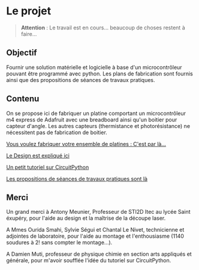 # Le projet

> __Attention__ : Le travail est en cours... beaucoup de choses restent à faire...

## Objectif
Fournir une solution matérielle et logicielle à base d'un microcontrôleur pouvant être programmé avec python.
Les plans de fabrication sont fournis ainsi que des propositions de séances de travaux pratiques.

## Contenu
On se propose ici de fabriquer un platine comportant un microcontrôleur m4 express de Adafruit
avec une breadboard ainsi qu'un boitier pour capteur d'angle. Les autres capteurs (thermistance et photorésistance) ne nécessitent pas de fabrication de boitier.

[Vous voulez fabriquer votre ensemble de platines : C'est par là...](https://olivier-boesch.github.io/CircuitPython-au-lycee/fabrication)


[Le Design est expliqué ici](https://olivier-boesch.github.io/CircuitPython-au-lycee/design)

[Un petit tutoriel sur CircuitPython](https://olivier-boesch.github.io/CircuitPython-au-lycee/circuitpython)

[Les propositions de séances de travaux pratiques sont là](https://olivier-boesch.github.io/CircuitPython-au-lycee/tp/tp_capteur)

## Merci

Un grand merci à Antony Meunier, Professeur de STI2D Itec au lycée Saint éxupéry, pour l'aide au design et la maîtrise de la découpe laser.

A Mmes Ourida Smahi, Sylvie Ségui et Chantal Le Nivet, technicienne et adjointes de laboratoire, pour l'aide au montage et l'enthousiasme (1140 soudures à 2! sans compter le montage...).

A Damien Muti, professeur de physique chimie en section arts appliqués et générale, pour m'avoir soufflée l'idée du tutoriel sur CircuitPython. 
